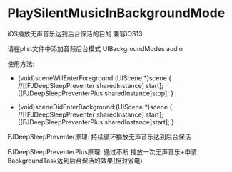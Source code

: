 # PlaySilentMusicInBackgroundMode
iOS播放无声音乐达到后台保活的目的 兼容iOS13

请在plist文件中添加音频后台模式
	<key>UIBackgroundModes</key>
	<array>
		<string>audio</string>
	</array>


使用方法:
- (void)sceneWillEnterForeground:(UIScene *)scene {
    //[[FJDeepSleepPreventer sharedInstance] start];
    [[FJDeepSleepPreventerPlus sharedInstance]stop];
}


- (void)sceneDidEnterBackground:(UIScene *)scene {
    //[[FJDeepSleepPreventer sharedInstance] start];
    [[FJDeepSleepPreventerPlus sharedInstance]start];
}

FJDeepSleepPreventer原理:
  持续循环播放无声音乐达到后台保活

FJDeepSleepPreventerPlus原理:
  通过不断 播放一次无声音乐+申请BackgroundTask达到后台保活的效果(相对省电)
